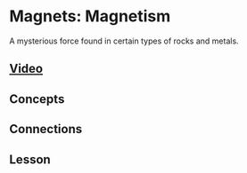 # Magnets: Magnetism
A mysterious force found in certain types of rocks and metals.

## [Video]()

## Concepts

## Connections

## Lesson
